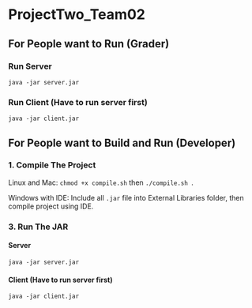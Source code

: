 # ProjectTwo_Team02

## For People want to Run (Grader)

### Run Server
`java -jar server.jar `
### Run Client (Have to run server first)
`java -jar client.jar` 


## For People want to Build and Run (Developer)

### 1. Compile The Project
Linux and Mac: `chmod +x compile.sh` then `./compile.sh `.

Windows with IDE: Include all `.jar` file into External Libraries folder, then compile project using IDE.

### 3. Run The JAR
#### Server
`java -jar server.jar `
#### Client (Have to run server first)
`java -jar client.jar` 
